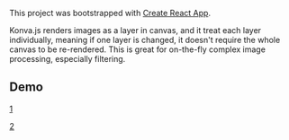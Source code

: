 This project was bootstrapped with [Create React App](https://github.com/facebookincubator/create-react-app).

Konva.js renders images as a layer in canvas, and it treat each layer individually, meaning if one
layer is changed, it doesn't require the whole canvas to be re-rendered. This is great for
on-the-fly complex image processing, especially filtering.

## Demo
[1](https://youtu.be/kyNBX6joSlg)

[2](https://youtu.be/ypWWe4d9DEA)
